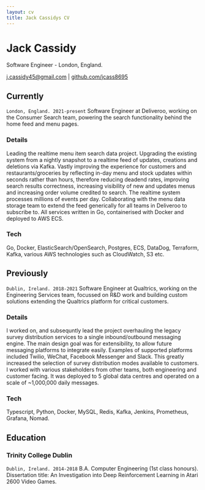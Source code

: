 ```yaml
---
layout: cv
title: Jack Cassidys CV
---
```

# Jack Cassidy
Software Engineer - London, England.

<div id="webaddress">
  <a href="j.cassidy45">j.cassidy45@gmail.com</a> | <a href="https://github.com/jcass8695">github.com/jcass8695</a>

## Currently

`London, England. 2021-present` Software Engineer at Deliveroo, working on the Consumer Search team, powering the search functionality behind the home feed and menu pages.

### Details

Leading the realtime menu item search data project. Upgrading the existing system from a nightly snapshot to a realtime feed of updates, creations and deletions via Kafka. Vastly improving the experience for customers and restaurants/groceries by reflecting in-day menu and stock updates within seconds rather than hours, therefore reducing deadend rates, improving search results correctness, increasing visibility of new and updates menus and increasing order volume credited to search. The realtime system processes millions of events per day. Collaborating with the menu data storage team to extend the feed generically for all teams in Deliveroo to subscribe to. All services written in Go, containerised with Docker and deployed to AWS ECS.

### Tech

Go, Docker, ElasticSearch/OpenSearch, Postgres, ECS, DataDog, Terraform, Kafka, various AWS technologies such as CloudWatch, S3 etc.

## Previously

`Dublin, Ireland. 2018-2021` Software Engineer at Qualtrics, working on the Engineering Services team, focussed on R&D work and building custom solutions extending the Qualtrics platform for critical customers.

### Details

I worked on, and subsequntly lead the project overhauling the legacy survey distribution services to a single inbound/outbound messaging engine. The main design goal was for extensibility, to allow future messaging platforms to integrate easily. Examples of supported platforms included Twilio, WeChat, Facebook Messenger and Slack. This greatly increased the selection of survey distribution modes available to customers. I worked with various stakeholders from other teams, both engineering and customer facing. It was deployed to 5 global data centres and operated on a scale of ~1,000,000 daily messages.

### Tech

Typescript, Python, Docker, MySQL, Redis, Kafka, Jenkins, Prometheus, Grafana, Nomad.

## Education
  
### Trinity College Dublin

`Dublin, Ireland. 2014-2018` B.A. Computer Engineering (1st class honours). Dissertation title: An Investigation into Deep Reinforcement Learning in Atari 2600 Video Games.

<!-- ### Footer

Last updated: August 2022 -->


